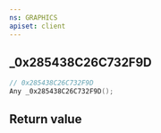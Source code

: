 ```yaml
---
ns: GRAPHICS
apiset: client
---
```

## _0x285438C26C732F9D

```c
// 0x285438C26C732F9D
Any _0x285438C26C732F9D();
```



## Return value
